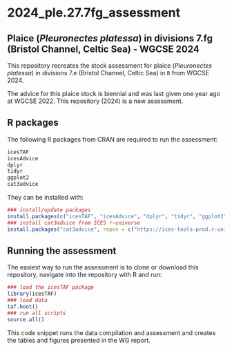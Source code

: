 2024_ple.27.7fg_assessment
================

## Plaice (*Pleuronectes platessa*) in divisions 7.fg (Bristol Channel, Celtic Sea) - WGCSE 2024

This repository recreates the stock assessment for plaice (*Pleuronectes
platessa*) in divisions 7.e (Bristol Channel, Celtic Sea) in `R` from
WGCSE 2024.

The advice for this plaice stock is biennial and was last given one year
ago at WGCSE 2022. This repository (2024) is a new assessment.

## R packages

The following R packages from CRAN are required to run the assessment:

``` r
icesTAF
icesAdvice
dplyr
tidyr
ggplot2
cat3advice
```

They can be installed with:

``` r
### install/update packages
install.packages(c("icesTAF", "icesAdvice", "dplyr", "tidyr", "ggplot2"))
### install cat3advice from ICES r-universe
install.packages("cat3advice", repos = c("https://ices-tools-prod.r-universe.dev", "https://cloud.r-project.org"))
```

## Running the assessment

The easiest way to run the assessment is to clone or download this
repository, navigate into the repository with R and run:

``` r
### load the icesTAF package
library(icesTAF)
### load data
taf.boot()
### run all scripts
source.all()
```

This code snippet runs the data compilation and assessment and creates
the tables and figures presented in the WG report.

